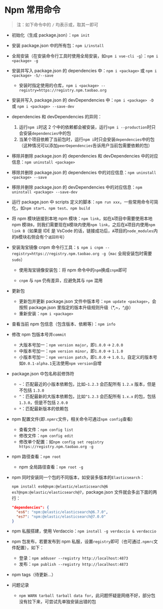 # Npm 常用命令

> 注：如下命令中的 `/` 均表示或，取其一即可

- 初始化（生成 package.json）：`npm init`

- 安装 package.json 中的所有包：`npm i/install`

- 全局安装（在安装命令行工具时使用全局安装，如`npm i vue-cli -g`）：`npm i <package> -g`

- 安装并写入 package.json 的 dependencies 中：`npm i <package>` 或 `npm i <package> -S/--save`

  - 安装时指定使用的仓库，`npm i <package> --registry=https://registry.npm.taobao.org`

- 安装并写入 package.json 的 devDependencies 中：`npm i <package> -D` 或 `npm i <package> --save-dev`

- dependencies 和 devDependencies 的异同：

  1. 运行`npm i`时这 2 个中的依赖都会被安装，运行`npm i --production`时只会安装`dependencies`中的包
  2. 当某个项目依赖了当前包时，运行`npm i`时只会安装`dependencies`中的包（这种情况可以添加`peerDependencies`告诉用户当前包需要依赖的包）

- 移除并删除 package.json 的 dependencies 和 devDependencies 中的对应信息：`npm uninstall <package>`

- 移除并删除 package.json 的 dependencies 中的对应信息：`npm uninstall <package> --save`

- 移除并删除 package.json 的 devDependencies 中的对应信息：`npm uninstall <package> --save-dev`

- 运行 package.json 中 scripts 定义的脚本：`npm run xxx`，一些常用命令可简化，如`npm start`、`npm test`、`npm build`

- 将 npm 模块链接到本地 npm 模块：`npm link`，如在`A`项目中需要使用本地 npm 模块`B`，则我们需要现在`B`模块内使用`npm link`，之后在`A`项目内使用`npm link B`（如果是 IDE 是 VsCode 的话，链接成功后，`A`项目的`node_modules`内的`B`模块右侧会有个`返回符号`）

- 安装淘宝镜像 cnpm 命令行工具：`$ npm i cnpm --registry=https://registry.npm.taobao.org -g`（`mac` 全局安装包时需要`sudo`）

  - 使用淘宝镜像安装包：将 npm 命令中的`npm`换成`cnpm`即可

  - `cnpm` 与 `npm` 仍有差异，应避免其与 `npm` 混用

- 更新包

  - 更新包并更新 package.json 文件中版本号：`npm update <package>`，会按照 package.json 里指定的版本升级规则升级（\*,~，^,@）
  - 重新安装：`npm i <package>`

- 查看当前 npm 包信息（包含版本、依赖等）：`npm info`

- 修改 npm 包版本号并`commit`

  - 大版本号加一：`npm version major`，即`1.0.0` -> `2.0.0`
  - 中版本号加一：`npm version minor`，即`1.0.0` -> `1.1.0`
  - 小版本号加一：`npm version patch`，即`1.0.0` -> `1.0.1`，自定义的版本号如`0.0.1-alpha.1`无法使用`npm version`自增

- package.json 中包名称前修饰符

  - `~`：匹配最近的小版本依赖包，比如`~1.2.3` 会匹配所有 `1.2.x` 版本，但是不包括 `1.3.0`
  - `^`：匹配最新的大版本依赖包，比如`^1.2.3` 会匹配所有 `1.x.x` 的包，包括 `1.3.0`，但是不包括 `2.0.0`
  - `*`：匹配最新版本的依赖包

- npm 配置文件(即`.npmrc`文件，相关命令可通过`npm config`查看)

  - 查看文件：`npm config list`
  - 修改文件：`npm config edit`
  - 修改单个配置：如`npm config set registry https://registry.npm.taobao.org -g`

- npm 路径查看：`npm root`

  - npm 全局路径查看：`npm root -g`

- npm 同时安装同一个包的不同版本，如安装多版本的`Elasticsearch`：

  `npm install es6@npm:@elastic/elasticsearch@6 es7@npm:@elastic/elasticsearch@7`，package.json 文件就会多出下面的两行：

  ```json
  "dependencies": {
    "es6": "npm:@elastic/elasticsearch@6.7.0",
    "es7": "npm:@elastic/elasticsearch@7.0.0"
  }
  ```

- npm 私服搭建，使用 Verdaccio：`npm install -g verdaccio & verdaccio`

- npm 包发布，若要发布到 npm 私服，设置`registry`即可（也可通过`.npmrc`文件配置），如下：

  - 登录：`npm adduser --registry http://localhost:4873`
  - 发布：`npm publish --registry http://localhost:4873`

- npm tags（待更新...）

- 问题记录

  - `npm WARN tarball tarball data for`，此问题怀疑是网络不好，部分包没有拉下来，可尝试先单独安装出错的包
